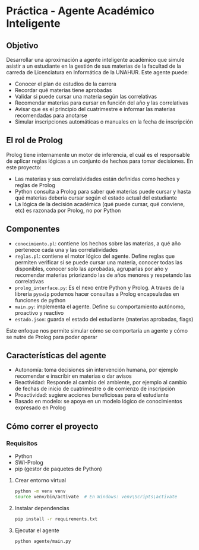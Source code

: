 # Práctica - Agente Académico Inteligente

## Objetivo

Desarrollar una aproximación a agente inteligente académico que simule asistir a un estudiante en la gestión de sus materias de la facultad de la carreda de Licenciatura en Informática de la UNAHUR. Este agente puede:

- Conocer el plan de estudios de la carrera
- Recordar qué materias tiene aprobadas
- Validar si puede cursar una materia según las correlativas
- Recomendar materias para cursar en función del año y las correlativas
- Avisar que es el principio del cuatrimestre e informar las materias recomendadas para anotarse
- Simular inscripciones automáticas o manuales en la fecha de inscripción

## El rol de Prolog

Prolog tiene internamente un motor de inferencia, el cuál es el responsable de aplicar reglas lógicas a un conjunto de hechos para tomar decisiones. En este proyecto:

- Las materias y sus correlatividades están definidas como hechos y reglas de Prolog
- Python consulta a Prolog para saber qué materias puede cursar y hasta qué materias debería cursar según el estado actual del estudiante
- La lógica de la decisión académica (qué puede cursar, qué conviene, etc) es razonada por Prolog, no por Python

## Componentes

- `conocimiento.pl`: contiene los hechos sobre las materias, a qué año pertenece cada una y las correlatividades
- `reglas.pl`: contiene el motor lógico del agente. Define reglas que permiten verificar si se puede cursar una materia, conocer todas las disponibles, conocer solo las aprobadas, agruparlas por año y recomendar materias priorizando las de años menores y respetando las correlativas
- `prolog_interface.py`: Es el nexo entre Python y Prolog. A traves de la librería `pyswip` podemos hacer consultas a Prolog encapsuladas en funciones de python
- `main.py`: implementa el agente. Define su comportamiento autónomo, proactivo y reactivo
- `estado.json`: guarda el estado del estudiante (materias aprobadas, flags)

Este enfoque nos permite simular cómo se comportaría un agente y cómo se nutre de Prolog para poder operar

## Características del agente

- Autonomía: toma decisiones sin intervención humana, por ejemplo recomendar e inscribir en materias o dar avisos
- Reactividad: Responde al cambio del ambiente, por ejemplo al cambio de fechas de inicio de cuatrimestre o de comienzo de inscripción
- Proactividad: sugiere acciones beneficiosas para el estudiante
- Basado en modelo: se apoya en un modelo lógico de conocimientos expresado en Prolog

## Cómo correr el proyecto

### Requisitos

- Python
- SWI-Prolog
- pip (gestor de paquetes de Python)

1. Crear entorno virtual

    ```sh
    python -m venv venv
    source venv/bin/activate  # En Windows: venv\Scripts\activate
    ```

2. Instalar dependencias

    ```sh
    pip install -r requirements.txt
    ```

3. Ejecutar el agente

    ```sh
    python agente/main.py
    ```
